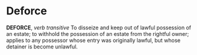 # Deforce

**DEFORCE**, _verb transitive_ To disseize and keep out of lawful possession of an estate; to withhold the possession of an estate from the rightful owner; applies to any possessor whose entry was originally lawful, but whose detainer is become unlawful.